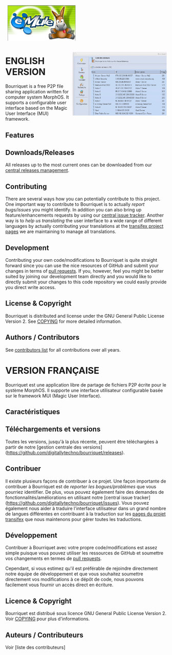 # &nbsp;![Bourriquet](www/logo.png)
<img src="www/main.png" width=300 align="right" />


# ENGLISH VERSION 

Bourriquet is a free P2P file sharing application written for computer system MorphOS. 
It supports a configurable user interface based on the Magic User Interface (MUI) framework.

## Features



## Downloads/Releases

All releases up to the most current ones can be downloaded from our [central releases management](https://github.com/digitallytechno/bourriquet/releases). 

## Contributing

There are several ways how you can potentially contribute to this project. One important way to contribute to Bourriquet is to actually *report bugs/issues* you might identify. In addition you can also bring up feature/enhancements requests by using our [central issue tracker](https://github.com/digitallytechno/bourriquet/issues). Another way is to *help us translating* the user interface to a wide range of different languages by actually contributing your translations at the [transifex project pages](https://www.transifex.com/ato/bourriquet/) we are maintaining to manage all translations.  

## Development

Contributing your own code/modifications to Bourriquet is quite straight forward since you can use the nice resources of GitHub and submit your changes in terms of [pull requests](https://github.com/digitallytechno/bourriquet/pulls). If you, however, feel you might be better suited by joining our development team directly and you would like to directly submit your changes to this code repository we could easily provide you direct write access.

## License & Copyright

Bourriquet is distributed and license under the GNU General Public License Version 2. See [COPYING](COPYING) for more detailed information.

## Authors / Contributors

See [contributors list](https://github.com/digitallytechno/bourriquet/graphs/contributors) for all contributions over all years.


# VERSION FRANÇAISE ########################################################################################################################


Bourriquet est une application libre de partage de fichiers P2P écrite pour le système MorphOS. Il supporte une interface utilisateur configurable basée sur le framework MUI (Magic User Interface).

## Caractéristiques



## Téléchargements et versions

Toutes les versions, jusqu'à la plus récente, peuvent être téléchargées à partir de notre [gestion centrale des versions] (https://github.com/digitallytechno/bourriquet/releases). 

## Contribuer

Il existe plusieurs façons de contribuer à ce projet. Une façon importante de contribuer à Bourriquet est de *reporter les bogues/problèmes* que vous pourriez identifier. De plus, vous pouvez également faire des demandes de fonctionnalités/améliorations en utilisant notre [central issue tracker] (https://github.com/digitallytechno/bourriquet/issues). Vous pouvez également nous aider à traduire l'interface utilisateur dans un grand nombre de langues différentes en contribuant à la traduction sur les [pages du projet transifex](https://www.transifex.com/ato/bourriquet/) que nous maintenons pour gérer toutes les traductions.  

## Développement

Contribuer à Bourriquet avec votre propre code/modifications est assez simple puisque vous pouvez utiliser les ressources de GitHub et soumettre vos changements en termes de [pull requests](https://github.com/digitallytechno/bourriquet/pulls). 

Cependant, si vous estimez qu'il est préférable de rejoindre directement notre équipe de développement et que vous souhaitez soumettre directement vos modifications à ce dépôt de code, nous pouvons facilement vous fournir un accès direct en écriture.

## Licence & Copyright

Bourriquet est distribué sous licence GNU General Public License Version 2. Voir [COPYING](COPYING) pour plus d'informations.

## Auteurs / Contributeurs

Voir [liste des contributeurs]
